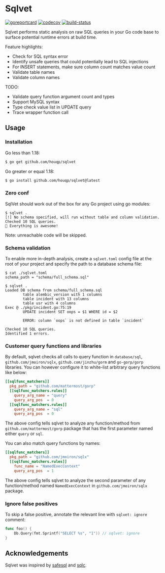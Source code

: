 # Sqlvet

[![goreportcard](https://goreportcard.com/badge/github.com/houqp/sqlvet)](https://goreportcard.com/report/github.com/houqp/sqlvet)
[![codecov](https://codecov.io/gh/houqp/sqlvet/branch/master/graphs/badge.svg?branch=master)](https://codecov.io/gh/houqp/sqlvet)
[![build-status](https://github.com/houqp/sqlvet/workflows/build/badge.svg)](https://github.com/houqp/sqlvet/actions)

Sqlvet performs static analysis on raw SQL queries in your Go code base to
surface potential runtime errors at build time.

Feature highlights:

* Check for SQL syntax error
* Identify unsafe queries that could potentially lead to SQL injections
* For INSERT statements, make sure column count matches value count
* Validate table names
* Validate column names

TODO:
* Validate query function argument count and types
* Support MySQL syntax
* Type check value list in UPDATE query
* Trace wrapper function call


## Usage

### Installation

Go less than 1.18:


```sh
$ go get github.com/houqp/sqlvet
```

Go greater or equal 1.18:


```sh
$ go install github.com/houqp/sqlvet@latest
```

### Zero conf

SqlVet should work out of the box for any Go project using go modules:

```
$ sqlvet .
[!] No schema specified, will run without table and column validation.
Checked 10 SQL queries.
🎉 Everything is awesome!
```

Note: unreachable code will be skipped.


### Schema validation

To enable more in-depth analysis, create a `sqlvet.toml` config file at the
root of your project and specify the path to a database schema file:

```
$ cat ./sqlvet.toml
schema_path = "schema/full_schema.sql"

$ sqlvet .
Loaded DB schema from schema/full_schema.sql
        table alembic_version with 1 columns
        table incident with 13 columns
        table usr with 4 columns
Exec @ ./pkg/incident.go:75:19
        UPDATE incident SET oops = $1 WHERE id = $2

        ERROR: column `oops` is not defined in table `incident`

Checked 10 SQL queries.
Identified 1 errors.
```

### Customer query functions and libraries

By default, sqlvet checks all calls to query function in `database/sql`,
   `github.com/jmoiron/sqlx`, `github.com/jinzhu/gorm` and `go-gorp/gorp`
   libraries. You can however configure it to white-list arbitrary query
   functions like below:

```toml
[[sqlfunc_matchers]]
  pkg_path = "github.com/mattermost/gorp"
  [[sqlfunc_matchers.rules]]
    query_arg_name = "query"
    query_arg_pos  = 0
  [[sqlfunc_matchers.rules]]
    query_arg_name = "sql"
    query_arg_pos  = 0
```

The above config tells sqlvet to analyze any function/method from
`github.com/mattermost/gorp` package that has the first parameter named either
`query` or `sql`.

You can also match query functions by names:

```toml
[[sqlfunc_matchers]]
  pkg_path = "github.com/jmoiron/sqlx"
  [[sqlfunc_matchers.rules]]
    func_name = "NamedExecContext"
    query_arg_pos  = 1
```

The above config tells sqlvet to analyze the second parameter of any
function/method named `NamedExecContext` in `github.com/jmoiron/sqlx` package.


### Ignore false positives

To skip a false positive, annotate the relevant line with `sqlvet: ignore`
comment:

```go
func foo() {
    Db.Query(fmt.Sprintf("SELECT %s", "1")) // sqlvet: ignore
}
```


## Acknowledgements

Sqlvet was inspired by [safesql](https://github.com/stripe/safesql) and
[sqlc](https://github.com/kyleconroy/sqlc).
